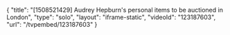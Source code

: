 {
    "title": "[1508521429] Audrey Hepburn's personal items to be auctioned in London",
    "type": "solo",
    "layout": "iframe-static",
    "videoId": "123187603",
    "url": "\/tvpembed\/123187603"
}